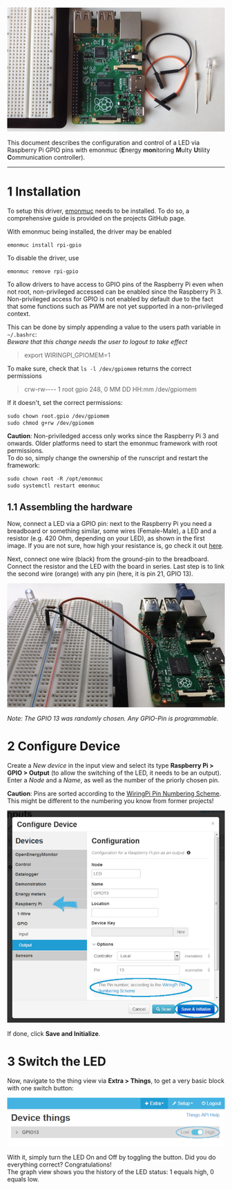 ![what you need](img/rpi-gpio/led-prepare.jpg)

This document describes the configuration and control of a LED via Raspberry Pi GPIO pins with emonmuc (**E**nergy **mon**itoring **M**ulty **U**tility **C**ommunication controller).


---------------

# 1 Installation

To setup this driver, [emonmuc](https://github.com/isc-konstanz/emonmuc/) needs to be installed. To do so, a comprehensive guide is provided on the projects GitHub page.

With emonmuc being installed, the driver may be enabled

~~~
emonmuc install rpi-gpio
~~~

To disable the driver, use

~~~
emonmuc remove rpi-gpio
~~~

To allow drivers to have access to GPIO pins of the Raspberry Pi even when not root, non-privileged accessed can be enabled since the Raspberry Pi 3.  
Non-privileged access for GPIO is not enabled by default due to the fact that some functions such as PWM are not yet supported in a non-privileged context.

This can be done by simply appending a value to the users path variable in `~/.bashrc`:  
*Beware that this change needs the user to logout to take effect*

>    export WIRINGPI_GPIOMEM=1

To make sure, check that `ls -l /dev/gpiomem` returns the correct permissions

>    crw-rw---- 1 root gpio 248, 0 MM DD HH:mm /dev/gpiomem

If it doesn't, set the correct permissions:

~~~
sudo chown root.gpio /dev/gpiomem
sudo chmod g+rw /dev/gpiomem
~~~

**Caution**: Non-priviledged access only works since the Raspberry Pi 3 and onwards. Older platforms need to start the emonmuc framework with root permissions.  
To do so, simply change the ownership of the runscript and restart the framework:

~~~
sudo chown root -R /opt/emonmuc
sudo systemctl restart emonmuc
~~~


## 1.1 Assembling the hardware

Now, connect a LED via a GPIO pin: next to the Raspberry Pi you need a breadboard or something similar, some wires (Female-Male), a LED and a resistor (e.g. 420 Ohm, depending on your LED), as shown in the first image. If you are not sure, how high your resistance is, go check it out [here](https://www.digikey.com/en/resources/conversion-calculators/conversion-calculator-resistor-color-code-4-band).

Next, connect one wire (black) from the ground-pin to the breadboard. Connect the resistor and the LED with the board in series. Last step is to link the second wire (orange) with any pin (here, it is pin 21, GPIO 13).

![led assembled](img/rpi-gpio/led-assembled.jpg)

*Note: The GPIO 13 was randomly chosen. Any GPIO-Pin is programmable.*


# 2 Configure Device

Create a *New device* in the input view and select its type **Raspberry Pi > GPIO > Output** (to allow the switching of the LED, it needs to be an output). Enter a *Node* and a *Name*, as well as the number of the priorly chosen pin.

**Caution**: Pins are sorted according to the [WiringPi Pin Numbering Scheme](http://pi4j.com/pin-numbering-scheme.html). This might be different to the numbering you know from former projects!

![device config](img/rpi-gpio/device-config.jpg)

If done, click **Save and Initialize**. 


# 3 Switch the LED

Now, navigate to the thing view via **Extra > Things**, to get a very basic block with one switch button:

![thing view](img/rpi-gpio/device-things.png)

With it, simply turn the LED On and Off by toggling the button. Did you do everything correct? Congratulations!  
The graph view shows you the history of the LED status: 1 equals high, 0 equals low.
